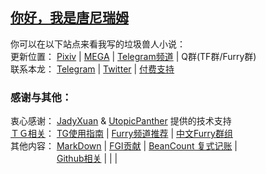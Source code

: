 ## [你好，我是唐尼瑞姆](https://www.pixiv.net/novel/show.php?id=11775832) 
你可以在以下站点来看我写的垃圾兽人小说：  
更新位置：
[Pixiv](https://www.pixiv.net/member.php?id=16721009) | 
[MEGA](https://mega.nz/#F!bJRx1KLT!_XN_92cmsPGypMMrcWYz1A) | 
[Telegram频道](https://t.me/s/TNTwwxs) |
Q群(TF群/Furry群)  
联系本龙：
[Telegram](https://t.me/TNT_wwxs) |
[Twitter](https://twitter.com/TNTwwxs) |
[付费支持](https://kdocs.cn/l/slkWbodUc)

### 感谢与其他：
衷心感谢：
[JadyXuan](https://github.com/JadyXuan) & 
[UtopicPanther](https://github.com/UtopicPanther) 
提供的技术支持  
[ＴＧ相关](https://telegra.ph/TNTwwxs-00-08-06)： 
[TG使用指南](https://telegra.ph/TNTwwxs-01-08-06) | 
[Furry频道推荐](https://telegra.ph/TNTwwxs-02-08-06) | 
[中文Furry群组](https://telegra.ph/TNTwwxs-08-08-06)   
其他内容：
[MarkDown](https://github.com/DowneyRem/DowneyRem/blob/main/MarkDown.md) | 
[FGI贡献](https://github.Icom/DowneyRem/DowneyRem/blob/main/FGI.md) | 
[BeanCount 复式记账](https://github.com/DowneyRem/DowneyRem/blob/main/GitHub.md) |   
　　　　　
[Github相关](https://github.com/DowneyRem/DowneyRem/blob/main/GitHub.md) | 
[]() | 
[]() | 
